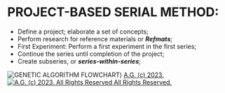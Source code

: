 # PROJECT-BASED SERIAL METHOD:
* Define a project; elaborate a set of concepts;
* Perform research for reference materials or __*Refmats*__;
* First Experiment: Perform a first experiment in the first series;
* Continue the series until completion of the project;
* Create subseries, or __*series-within-series*__;

![GENETIC ALGORITHM FLOWCHART](https://historiotheque.files.wordpress.com/2023/08/genetic_algorithm_flowchart.png))
[A.G. (c) 2023. ![A.G. (c) 2023. All Rights Reserved](https://historiotheque.files.wordpress.com/2016/11/ag_signature_official_2015_50px_cropped.jpg) All Rights Reserved.](http://alexgagnon.com)
